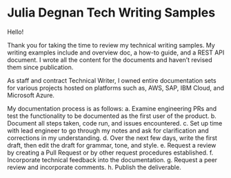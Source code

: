 # Julia Degnan Tech Writing Samples
Hello!

Thank you for taking the time to review my technical writing samples.
My writing examples include and overview doc, a how-to guide, and a REST API document. I wrote all the content for the documents and haven’t revised them since publication.

As staff and contract Technical Writer, I owned entire documentation sets for various projects hosted on platforms such as, AWS, SAP, IBM Cloud, and Microsoft Azure.

My documentation process is as follows:
	a.	Examine engineering PRs and test the functionality to be documented as the first user of the product.
	b.	Document all steps taken, code run, and issues encountered.
	c.	Set up time with lead engineer to go through my notes and ask for clarification and corrections in my understanding.
	d.	Over the next few days, write the first draft, then edit the draft for grammar, tone, and style.
	e.	Request a review by creating a Pull Request or by other request procedures established.
	f.	Incorporate technical feedback into the documentation.
	g.	Request a peer review and incorporate comments.
	h.	Publish the deliverable.

